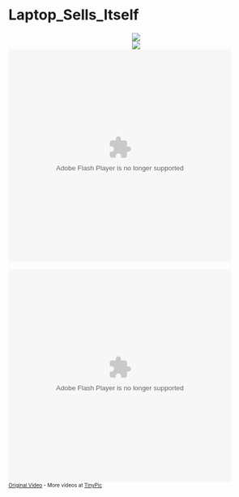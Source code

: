 # Laptop_Sells_Itself

<center><a href="http://tinypic.com?ref=207tbao" target="_blank"><img src="http://i57.tinypic.com/207tbao.png" border="0"></a></center>

<center><a href="http://tinypic.com?ref=26448zm" target="_blank"><img src="http://i59.tinypic.com/26448zm.png" border="0"></a></center>

<embed width="440" height="420" type="application/x-shockwave-flash" src="http://v8.tinypic.com/player.swf?file=29elj5i&s=8">

<embed width="440" height="420" type="application/x-shockwave-flash" src="http://v8.tinypic.com/player.swf?file=29elj5i&s=8"><br><font size="1"><a href="http://tinypic.com/player.php?v=29elj5i&s=8">Original Video</a> - More videos at <a href="http://tinypic.com">TinyPic</a></font>

